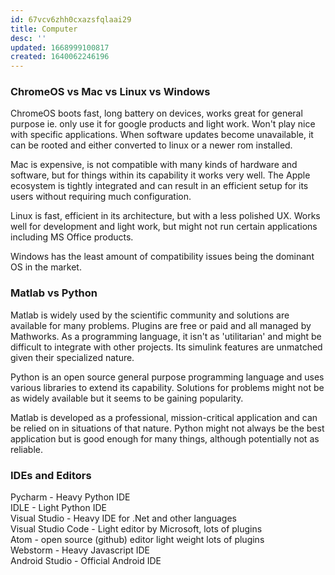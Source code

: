 ```yaml
---
id: 67vcv6zhh0cxazsfqlaai29
title: Computer
desc: ''
updated: 1668999100817
created: 1640062246196
---
```



### ChromeOS vs Mac vs Linux vs Windows
ChromeOS boots fast, long battery on devices, works great for general purpose ie. only use it for google products and light work. Won't play nice with specific applications. When software updates become unavailable, it can be rooted and either converted to linux or a newer rom installed.

Mac is expensive, is not compatible with many kinds of hardware and software, but for things within its capability it works very well. The Apple ecosystem is tightly integrated and can result in an efficient setup for its users without requiring much configuration.

Linux is fast, efficient in its architecture, but with a less polished UX. Works well for development and light work, but might not run certain applications including MS Office products.

Windows has the least amount of compatibility issues being the dominant OS in the market.

### Matlab vs Python
Matlab is widely used by the scientific community and solutions are available for many problems. Plugins are free or paid and all managed by Mathworks. As a programming language, it isn't as 'utilitarian' and might be difficult to integrate with other projects. Its simulink features are unmatched given their specialized nature.

Python is an open source general purpose programming language and uses various libraries to extend its capability. Solutions for problems might not be as widely available but it seems to be gaining popularity.

Matlab is developed as a professional, mission-critical application and can be relied on in situations of that nature. Python might not always be the best application but is good enough for many things, although potentially not as reliable.


### IDEs and Editors
Pycharm - Heavy Python IDE  
IDLE - Light Python IDE  
Visual Studio - Heavy IDE for .Net and other languages  
Visual Studio Code - Light editor by Microsoft, lots of plugins  
Atom - open source (github) editor light weight lots of plugins  
Webstorm - Heavy Javascript IDE  
Android Studio - Official Android IDE  


